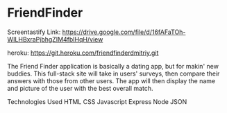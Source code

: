 # FriendFinder
Screentastify Link: https://drive.google.com/file/d/16fAFaTOh-WILHBxraPjbhgZIM4fbIHqH/view

heroku: https://git.heroku.com/friendfinderdmitriy.git

The Friend Finder application is basically a dating app, but for makin' new buddies. This full-stack site will take in users' surveys, then compare their answers with those from other users. The app will then display the name and picture of the user with the best overall match.





Technologies Used
HTML
CSS
Javascript
Express
Node
JSON
